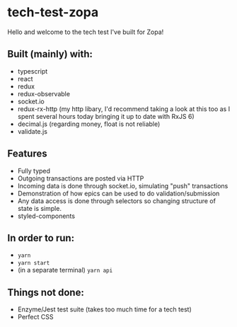 # tech-test-zopa

Hello and welcome to the tech test I've built for Zopa!

## Built (mainly) with:

 * typescript
 * react
 * redux
 * redux-observable
 * socket.io
 * redux-rx-http (my http libary, I'd recommend taking a look at this too as I
   spent several hours today bringing it up to date with RxJS 6)
 * decimal.js (regarding money, float is not reliable)
 * validate.js


## Features

  * Fully typed
  * Outgoing transactions are posted via HTTP
  * Incoming data is done through socket.io, simulating "push" transactions
  * Demonstration of how epics can be used to do validation/submission
  * Any data access is done through selectors so changing structure of state is
    simple.
  * styled-components

## In order to run:

 * `yarn`
 * `yarn start`
 * (in a separate terminal) `yarn api`

## Things not done:

 * Enzyme/Jest test suite (takes too much time for a tech test)
 * Perfect CSS
